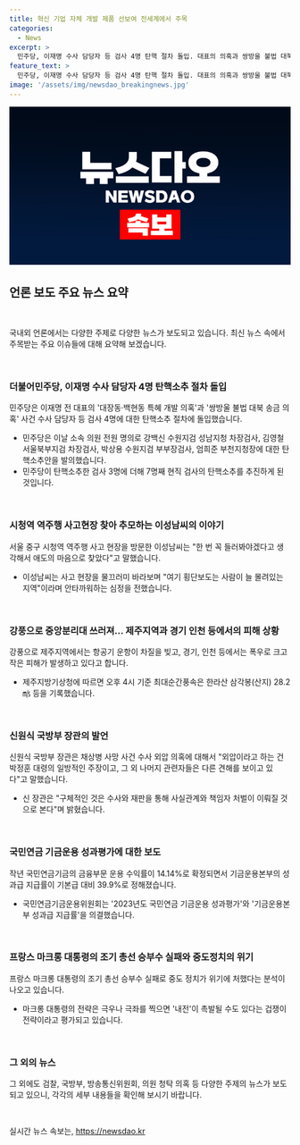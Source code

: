 ```yaml
---
title: 혁신 기업 자체 개발 제품 선보여 전세계에서 주목
categories:
  - News
excerpt: >
  민주당, 이재명 수사 담당자 등 검사 4명 탄핵 절차 돌입. 대표의 의혹과 쌍방울 불법 대북 송금 의혹 수사 담당자 등 7명 탄핵 소추에 더불어민주당이 동의한 것으로 알려져, 법사위 회부 진행 중. 또한, 제주 초속 28ｍ 강풍에 중앙분리대 쓰러지고 항공편 무더기 결항, 국방부 장관의 대답 등 국내 주요 이슈들이 속보로 전해지고 있다. 지난해 국민연금의 수익률이 14.14% 확정되면서 성과급에 대한 이야기도 끊이지 않고 있다. 또한 프랑스에서 중도가 설 자리를 잃고 있다는 분석이 나오고 있다.
feature_text: >
  민주당, 이재명 수사 담당자 등 검사 4명 탄핵 절차 돌입. 대표의 의혹과 쌍방울 불법 대북 송금 의혹 수사 담당자 등 7명 탄핵 소추에 더불어민주당이 동의한 것으로 알려져, 법사위 회부 진행 중. 또한, 제주 초속 28ｍ 강풍에 중앙분리대 쓰러지고 항공편 무더기 결항, 국방부 장관의 대답 등 국내 주요 이슈들이 속보로 전해지고 있다. 지난해 국민연금의 수익률이 14.14% 확정되면서 성과급에 대한 이야기도 끊이지 않고 있다. 또한 프랑스에서 중도가 설 자리를 잃고 있다는 분석이 나오고 있다.
image: '/assets/img/newsdao_breakingnews.jpg'
---
```


<p><img src="/assets/img/newsdao_breakingnews.jpg" alt="pcversion 속보" /></p>

<h2 data-ke-size="size26">언론 보도 주요 뉴스 요약</h2>

<p data-ke-size="size16">&nbsp;</p>

<p>국내외 언론에서는 다양한 주제로 다양한 뉴스가 보도되고 있습니다. 최신 뉴스 속에서 주목받는 주요 이슈들에 대해 요약해 보겠습니다.</p>

<p data-ke-size="size16">&nbsp;</p>

<h3>더불어민주당, 이재명 수사 담당자 4명 탄핵소추 절차 돌입</h3>

<p data-ke-size="size16">민주당은 이재명 전 대표의 '대장동·백현동 특혜 개발 의혹'과 '쌍방울 불법 대북 송금 의혹' 사건 수사 담당자 등 검사 4명에 대한 탄핵소추 절차에 돌입했습니다.</p>

<ul>
  <li>민주당은 이날 소속 의원 전원 명의로 강백신 수원지검 성남지청 차장검사, 김영철 서울북부지검 차장검사, 박상용 수원지검 부부장검사, 엄희준 부천지청장에 대한 탄핵소추안을 발의했습니다.</li>
  <li>민주당이 탄핵소추한 검사 3명에 더해 7명째 현직 검사의 탄핵소추를 추진하게 된 것입니다.</li>
</ul>

<p data-ke-size="size16">&nbsp;</p>

<h3>시청역 역주행 사고현장 찾아 추모하는 이성남씨의 이야기</h3>

<p data-ke-size="size16">서울 중구 시청역 역주행 사고 현장을 방문한 이성남씨는 "한 번 꼭 들러봐야겠다고 생각해서 애도의 마음으로 찾았다"고 말했습니다.</p>

<ul>
  <li>이성남씨는 사고 현장을 물끄러미 바라보며 "여기 횡단보도는 사람이 늘 몰려있는 지역"이라며 안타까워하는 심정을 전했습니다.</li>
</ul>

<p data-ke-size="size16">&nbsp;</p>

<h3>강풍으로 중앙분리대 쓰러져… 제주지역과 경기 인천 등에서의 피해 상황</h3>

<p data-ke-size="size16">강풍으로 제주지역에서는 항공기 운항이 차질을 빚고, 경기, 인천 등에서는 폭우로 크고 작은 피해가 발생하고 있다고 합니다.</p>

<ul>
  <li>제주지방기상청에 따르면 오후 4시 기준 최대순간풍속은 한라산 삼각봉(산지) 28.2㎧ 등을 기록했습니다.</li>
</ul>

<p data-ke-size="size16">&nbsp;</p>

<h3>신원식 국방부 장관의 발언</h3>

<p data-ke-size="size16">신원식 국방부 장관은 채상병 사망 사건 수사 외압 의혹에 대해서 "외압이라고 하는 건 박정훈 대령의 일방적인 주장이고, 그 외 나머지 관련자들은 다른 견해를 보이고 있다"고 말했습니다.</p>

<ul>
  <li>신 장관은 "구체적인 것은 수사와 재판을 통해 사실관계와 책임자 처벌이 이뤄질 것으로 본다"며 밝혔습니다.</li>
</ul>

<p data-ke-size="size16">&nbsp;</p>

<h3>국민연금 기금운용 성과평가에 대한 보도</h3>

<p data-ke-size="size16">작년 국민연금기금의 금융부문 운용 수익률이 14.14%로 확정되면서 기금운용본부의 성과급 지급률이 기본급 대비 39.9%로 정해졌습니다.</p>

<ul>
  <li>국민연금기금운용위원회는 '2023년도 국민연금 기금운용 성과평가'와 '기금운용본부 성과급 지급률'을 의결했습니다.</li>
</ul>

<p data-ke-size="size16">&nbsp;</p>

<h3>프랑스 마크롱 대통령의 조기 총선 승부수 실패와 중도정치의 위기</h3>

<p data-ke-size="size16">프랑스 마크롱 대통령의 조기 총선 승부수 실패로 중도 정치가 위기에 처했다는 분석이 나오고 있습니다.</p>

<ul>
  <li>마크롱 대통령의 전략은 극우나 극좌를 찍으면 '내전'이 촉발될 수도 있다는 겁쟁이 전략이라고 평가되고 있습니다.</li>
</ul>

<p data-ke-size="size16">&nbsp;</p>

<h3>그 외의 뉴스</h3>

<p data-ke-size="size16">그 외에도 검찰, 국방부, 방송통신위원회, 의원 청탁 의혹 등 다양한 주제의 뉴스가 보도되고 있으니, 각각의 세부 내용들을 확인해 보시기 바랍니다.</p>

<p data-ke-size="size16">&nbsp;</p>
실시간 뉴스 속보는, <a href="https://newsdao.kr" rel="dofollow">https://newsdao.kr</a>


